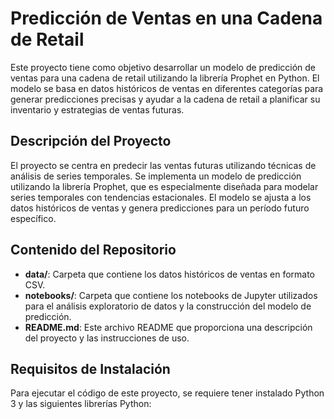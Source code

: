 # Predicción de Ventas en una Cadena de Retail

Este proyecto tiene como objetivo desarrollar un modelo de predicción de ventas para una cadena de retail utilizando la librería Prophet en Python. El modelo se basa en datos históricos de ventas en diferentes categorías para generar predicciones precisas y ayudar a la cadena de retail a planificar su inventario y estrategias de ventas futuras.

## Descripción del Proyecto

El proyecto se centra en predecir las ventas futuras utilizando técnicas de análisis de series temporales. Se implementa un modelo de predicción utilizando la librería Prophet, que es especialmente diseñada para modelar series temporales con tendencias estacionales. El modelo se ajusta a los datos históricos de ventas y genera predicciones para un período futuro específico.

## Contenido del Repositorio

- **data/**: Carpeta que contiene los datos históricos de ventas en formato CSV.
- **notebooks/**: Carpeta que contiene los notebooks de Jupyter utilizados para el análisis exploratorio de datos y la construcción del modelo de predicción.
- **README.md**: Este archivo README que proporciona una descripción del proyecto y las instrucciones de uso.


## Requisitos de Instalación

Para ejecutar el código de este proyecto, se requiere tener instalado Python 3 y las siguientes librerías Python:

